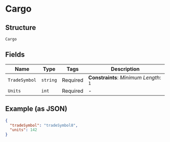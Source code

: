 
# Cargo

## Structure

`Cargo`

## Fields

| Name | Type | Tags | Description |
|  --- | --- | --- | --- |
| `TradeSymbol` | `string` | Required | **Constraints**: *Minimum Length*: `1` |
| `Units` | `int` | Required | - |

## Example (as JSON)

```json
{
  "tradeSymbol": "tradeSymbol8",
  "units": 142
}
```

